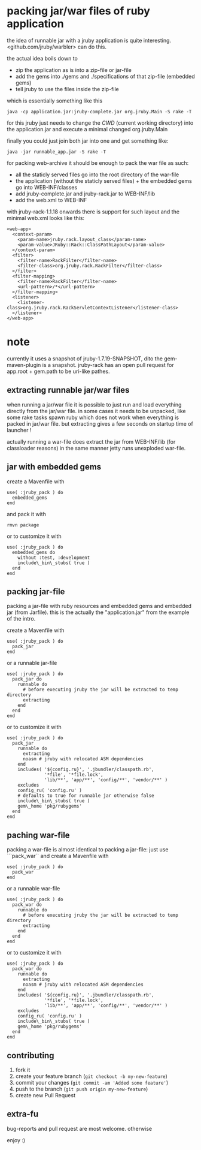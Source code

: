 # packing jar/war files of ruby application #

the idea of runnable jar with a jruby application is quite interesting. <github.com/jruby/warbler> can do this.

the actual idea boils down to

* zip the application as is into a zip-file or jar-file
* add the gems into ./gems and ./specifications of that zip-file (embedded gems)
* tell jruby to use the files inside the zip-file

which is essentially something like this

```java -cp application.jar:jruby-complete.jar org.jruby.Main -S rake -T```

for this jruby just needs to change the *CWD* (current working directory) into the application.jar and execute a minimal changed org.jruby.Main

finally you could just join both jar into one and get something like:

```java -jar runnable_app.jar -S rake -T```

for packing web-archive it should be enough to pack the war file as such:

* all the staticly served files go into the root directory of the war-file
* the application (without the staticly served files) + the embedded gems
  go into WEB-INF/classes
* add jruby-complete.jar and jruby-rack.jar to WEB-INF/lib
* add the web.xml to WEB-INF

with jruby-rack-1.1.18 onwards there is support for such layout and the minimal web.xml looks like this:

```
<web-app>
  <context-param>
	<param-name>jruby.rack.layout_class</param-name>
    <param-value>JRuby::Rack::ClassPathLayout</param-value>
  </context-param>
  <filter>
    <filter-name>RackFilter</filter-name>
    <filter-class>org.jruby.rack.RackFilter</filter-class>
  </filter>
  <filter-mapping>
    <filter-name>RackFilter</filter-name>
    <url-pattern>/*</url-pattern>
  </filter-mapping>
  <listener>
    <listener-class>org.jruby.rack.RackServletContextListener</listener-class>
  </listener>
</web-app>
```

# note

currently it uses a snapshot of jruby-1.7.19-SNAPSHOT, dito the gem-maven-plugin is a snapshot. jruby-rack has an open pull request for app.root + gem.path to be uri-like pathes.

## extracting runnable jar/war files ##

when running a jar/war file it is possible to just run and load everything directly from the jar/war file. in some cases it needs to be unpacked, like some rake tasks spawn ruby which does not work when everything is packed in jar/war file. but extracting gives a few seconds on startup time of launcher !

actually running a war-file does extract the jar from WEB-INF/lib (for classloader reasons) in the same manner jetty runs unexploded war-file.

## jar with embedded gems ##

create a Mavenfile with

```
use( :jruby_pack ) do
  embedded_gems
end
```

and pack it with

```rmvn package```

or to customize it with

```
use( :jruby_pack ) do
  embedded_gems do
    without :test, :development
	include\_bin\_stubs( true )
  end
end
```

## packing jar-file ##

packing a jar-file with ruby resources and embedded gems and embedded jar (from Jarfile). this is the actually the "application.jar" from the example of the intro.

create a Mavenfile with

```
use( :jruby_pack ) do
  pack_jar
end
```

or a runnable jar-file

```
use( :jruby_pack ) do
  pack_jar do
    runnable do
      # before executing jruby the jar will be extracted to temp directory
	  extracting
	end
  end
end
```

or to customize it with

```
use( :jruby_pack ) do
  pack_jar
    runnable do
	  extracting
	  noasm # jruby with relocated ASM dependencies
	end
    includes( '${config.ru}', '.jbundler/classpath.rb',
              '*file', '*file.lock',
              'lib/**', 'app/**', 'config/**', 'vendor/**' )
    excludes
	config_ru( 'config.ru' )
	# defaults to true for runnable jar otherwise false
	include\_bin\_stubs( true )
	gem\_home 'pkg/rubygems'
  end
end
```
## paching war-file ##

packing a war-file is almost identical to packing a jar-file: just use ```pack_war`` and create a Mavenfile with

```
use( :jruby_pack ) do
  pack_war
end
```

or a runnable war-file

```
use( :jruby_pack ) do
  pack_war do
    runnable do
      # before executing jruby the jar will be extracted to temp directory
	  extracting
	end
  end
end
```

or to customize it with

```
use( :jruby_pack ) do
  pack_war do
    runnable do
	  extracting
	  noasm # jruby with relocated ASM dependencies
	end
    includes( '${config.ru}', '.jbundler/classpath.rb',
              '*file', '*file.lock',
              'lib/**', 'app/**', 'config/**', 'vendor/**' )
    excludes
	config_ru( 'config.ru' )
	include\_bin\_stubs( true )
	gem\_home 'pkg/rubygems'
  end
end
```

## contributing ##

1. fork it
2. create your feature branch (`git checkout -b my-new-feature`)
3. commit your changes (`git commit -am 'Added some feature'`)
4. push to the branch (`git push origin my-new-feature`)
5. create new Pull Request

## extra-fu ##

bug-reports and pull request are most welcome. otherwise

enjoy :) 
